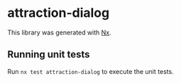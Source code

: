 # attraction-dialog

This library was generated with [Nx](https://nx.dev).

## Running unit tests

Run `nx test attraction-dialog` to execute the unit tests.

